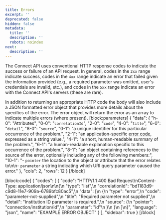 ```yaml
---
title: Errors
excerpt: ''
deprecated: false
hidden: false
metadata:
  title: ''
  description: ''
  robots: noindex
next:
  description: ''
---
```

The Connect API uses conventional HTTP response codes to indicate the success or failure of an API request. In general, codes in the `2xx` range indicate success, codes in the `4xx` range indicate an error that failed given the information provided (e.g., a required parameter was omitted, user's credentials are invalid, etc.), and codes in the `5xx` range indicate an error with the Connect API's servers (these are rare).

In addition to returning an appropriate HTTP code the body will also include a JSON formatted error object that provides more details about the specifics of the error. The error object will return the error as an array to indicate multiple errors (where present).
[block:parameters]
{
  "data": {
    "h-0": "Attributes",
    "0-0": "`correlationId`",
    "2-0": "`code`",
    "4-0": "`title`",
    "6-0": "`detail`",
    "8-0": "`source`",
    "0-1": "a unique identifier for this particular occurrence of the problem.",
    "2-1": "an application-specific [error code](https://api.basiq.io/docs/codes), expressed as a string value.",
    "4-1": "a short, human-readable summary of the problem.",
    "6-1": "a human-readable explanation specific to this occurrence of the problem.",
    "8-1": "an object containing references to the source of the error, optionally including any of the following members:",
    "10-1": "- `pointer` the location to the object or attribute that the error relates to\n\n- `parameter` a string indicating which URI query parameter caused the error."
  },
  "cols": 2,
  "rows": 12
}
[/block]

[block:code]
{
  "codes": [
    {
      "code": "HTTP/1.1 400 Bad Request\nContent-Type: application/json\n\n{\n  \"type\": \"list\",\n  \"correlationId\": \"bd1183d9-c9d8-11e7-909a-6789bfc80ac5\",\n  \"data\": [\n    {\n      \"type\": \"error\",\n      \"code\": \"parameter-not-supplied\",\n      \"title\": \"Required parameter not supplied\",\n      \"detail\": \"Institution ID  parameter is required.\",\n      \"source\": {\n        \"pointer\": \"connection/institution/id\",\n        \"parameter\": \"id\"\n      }\n    }\n  ]\n}",
      "language": "json",
      "name": "EXAMPLE ERROR OBJECT"
    }
  ],
  "sidebar": true
}
[/block]